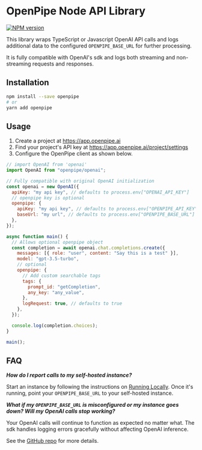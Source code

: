 # OpenPipe Node API Library

[![NPM version](https://img.shields.io/npm/v/openpipe.svg)](https://npmjs.org/package/openpipe)

This library wraps TypeScript or Javascript OpenAI API calls and logs additional data to the configured `OPENPIPE_BASE_URL` for further processing.

It is fully compatible with OpenAI's sdk and logs both streaming and non-streaming requests and responses.

<!-- To learn more about using OpenPipe, check out our [Documentation](https://docs.openpipe.ai/docs/api). -->

## Installation

```sh
npm install --save openpipe
# or
yarn add openpipe
```

## Usage

1. Create a project at https://app.openpipe.ai
2. Find your project's API key at https://app.openpipe.ai/project/settings
3. Configure the OpenPipe client as shown below.

```js
// import OpenAI from 'openai'
import OpenAI from "openpipe/openai";

// Fully compatible with original OpenAI initialization
const openai = new OpenAI({
  apiKey: "my api key", // defaults to process.env["OPENAI_API_KEY"]
  // openpipe key is optional
  openpipe: {
    apiKey: "my api key", // defaults to process.env["OPENPIPE_API_KEY"]
    baseUrl: "my url", // defaults to process.env["OPENPIPE_BASE_URL"] or https://app.openpipe.ai/api/v1 if not set
  },
});

async function main() {
  // Allows optional openpipe object
  const completion = await openai.chat.completions.create({
    messages: [{ role: "user", content: "Say this is a test" }],
    model: "gpt-3.5-turbo",
    // optional
    openpipe: {
      // Add custom searchable tags
      tags: {
        prompt_id: "getCompletion",
        any_key: "any_value",
      },
      logRequest: true, // defaults to true
    },
  });

  console.log(completion.choices);
}

main();
```

## FAQ

<b><i>How do I report calls to my self-hosted instance?</i></b>

Start an instance by following the instructions on [Running Locally](https://github.com/OpenPipe/OpenPipe#running-locally). Once it's running, point your `OPENPIPE_BASE_URL` to your self-hosted instance.

<b><i>What if my `OPENPIPE_BASE_URL` is misconfigured or my instance goes down? Will my OpenAI calls stop working?</i></b>

Your OpenAI calls will continue to function as expected no matter what. The sdk handles logging errors gracefully without affecting OpenAI inference.

See the [GitHub repo](https://github.com/OpenPipe/OpenPipe) for more details.
